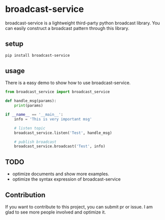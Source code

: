 # broadcast-service

broadcast-service is a lightweight third-party python broadcast library. You can easily construct a broadcast pattern through this library.

## setup

```sh
pip install broadcast-service
```


## usage

There is a easy demo to show how to use broadcast-service.

```python
from broadcast_service import broadcast_service

def handle_msg(params):
    print(params)

if __name__ == '__main__':
    info = 'This is very important msg'

    # listen topic
    broadcast_service.listen('Test', handle_msg)

    # publish broadcast
    broadcast_service.broadcast('Test', info)

```

## TODO

- optimize documents and show more examples.
- optimize the syntax expression of broadcast-service


## Contribution

If you want to contribute to this project, you can submit pr or issue. I am glad to see more people involved and optimize it.